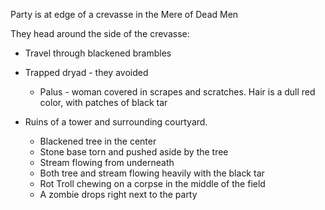 Party is at edge of a crevasse in the Mere of Dead Men
 
They head around the side of the crevasse:

- Travel through blackened brambles
- Trapped dryad - they avoided
    
    - Palus - woman covered in scrapes and scratches. Hair is a dull red color, with patches of black tar
- Ruins of a tower and surrounding courtyard.
    
    - Blackened tree in the center
    - Stone base torn and pushed aside by the tree
    - Stream flowing from underneath
    - Both tree and stream flowing heavily with the black tar
    - Rot Troll chewing on a corpse in the middle of the field
    - A zombie drops right next to the party
